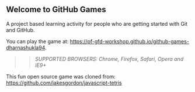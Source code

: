 ## Welcome to GitHub Games

A project based learning activity for people who are getting started with Git and GitHub.

You can play the game at: https://pf-gfd-workshop.github.io/github-games-dharnashukla94.

>> _*SUPPORTED BROWSERS*: Chrome, Firefox, Safari, Opera and IE9+_

This fun open source game was cloned from: https://github.com/jakesgordon/javascript-tetris
